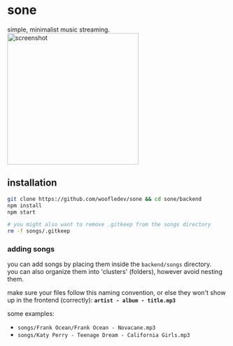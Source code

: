 # sone
simple, minimalist music streaming.<br>
<img src="https://i.postimg.cc/1tqJVB6T/image.png" alt="screenshot" width="300" />

## installation
```sh
git clone https://github.com/woofledev/sone && cd sone/backend
npm install
npm start

# you might also want to remove .gitkeep from the songs directory
rm -f songs/.gitkeep
```

### adding songs
you can add songs by placing them inside the `backend/songs` directory.<br>
you can also organize them into 'clusters' (folders), however avoid nesting them.<br>

make sure your files follow this naming convention, or else they won't show up in the frontend (correctly): **`artist - album - title.mp3`**<br>

some examples:
- `songs/Frank Ocean/Frank Ocean - Novacane.mp3`
- `songs/Katy Perry - Teenage Dream - California Girls.mp3`
